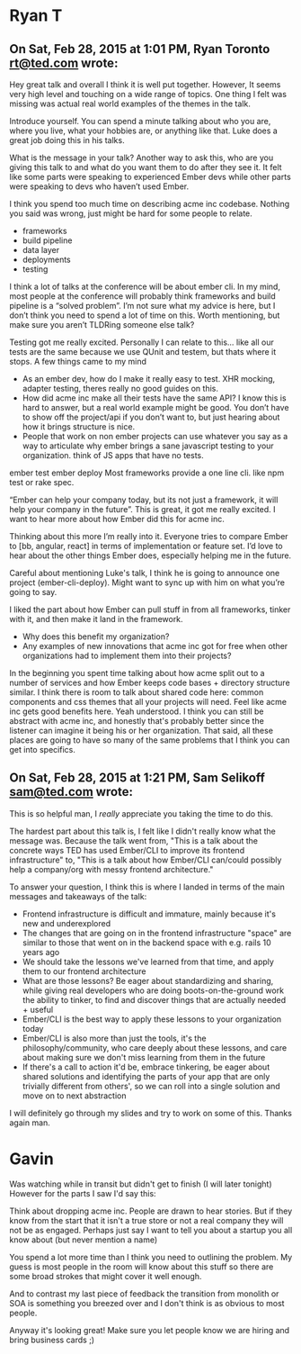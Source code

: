 # Ryan T

## On Sat, Feb 28, 2015 at 1:01 PM, Ryan Toronto <rt@ted.com> wrote:

Hey great talk and overall I think it is well put together. However, It
seems very high level and touching on a wide range of topics. One thing
I felt was missing was actual real world examples of the themes in the
talk.



Introduce yourself. You can spend a minute talking about who you are,
where you live, what your hobbies are, or anything like that. Luke does
a great job doing this in his talks.

What is the message in your talk? Another way to ask this, who are you
giving this talk to and what do you want them to do after they see it.
It felt like some parts were speaking to experienced Ember devs while
other parts were speaking to devs who haven’t used Ember.

I think you spend too much time on describing acme inc codebase. Nothing
you said was wrong, just might be hard for some people to relate.



* frameworks
* build pipeline
* data layer
* deployments
* testing

I think a lot of talks at the conference will be about ember cli. In my
mind, most people at the conference will probably think frameworks and
build pipeline is a “solved problem”. I’m not sure what my advice is
here, but I don’t think you need to spend a lot of time on this. Worth
mentioning, but make sure you aren’t TLDRing someone else talk?

Testing got me really excited. Personally I can relate to this… like all
our tests are the same because we use QUnit and testem, but thats where
it stops. A few things came to my mind
* As an ember dev, how do I make it really easy to test. XHR mocking,
  adapter testing, theres really no good guides on this.
* How did acme inc make all their tests have the same API? I know this
  is hard to answer, but a real world example might be good. You don’t
have to show off the project/api if you don’t want to, but just hearing
about how it brings structure is nice.
* People that work on non ember projects can use whatever you say as a
  way to articulate why ember brings a sane javascript testing to your
organization. think of JS apps that have no tests.



ember test
ember deploy
Most frameworks provide a one line cli. like npm test or rake spec.



“Ember can help your company today, but its not just a framework, it
will help your company in the future”. This is great, it got me really
excited. I want to hear more about how Ember did this for acme inc.

Thinking about this more I’m really into it. Everyone tries to compare
Ember to [bb, angular, react] in terms of implementation or feature set.
I’d love to hear about the other things Ember does, especially helping
me in the future.



Careful about mentioning Luke's talk, I think he is going to announce
one project (ember-cli-deploy). Might want to sync up with him on what
you’re going to say.


I liked the part about how Ember can pull stuff in from all frameworks,
tinker with it, and then make it land in the framework.
* Why does this benefit my organization?
* Any examples of new innovations that acme inc got for free when other
  organizations had to implement them into their projects?


In the beginning you spent time talking about how acme split out to a
number of services and how Ember keeps code bases + directory structure
similar. I think there is room to talk about shared code here: common
components and css themes that all your projects will need. Feel like
acme inc gets good benefits here.
Yeah understood. I think you can still be abstract with acme inc, and
honestly that's probably better since the listener can imagine it being
his or her organization. That said, all these places are going to have
so many of the same problems that I think you can get into specifics.


## On Sat, Feb 28, 2015 at 1:21 PM, Sam Selikoff <sam@ted.com> wrote:
This is so helpful man, I *really* appreciate you taking the time to do
this.

The hardest part about this talk is, I felt like I didn't really know
what the message was. Because the talk went from, "This is a talk about
the concrete ways TED has used Ember/CLI to improve its frontend
infrastructure" to, "This is a talk about how Ember/CLI can/could
possibly help a company/org with messy frontend architecture."

To answer your question, I think this is where I landed in terms of the
main messages and takeaways of the talk:

- Frontend infrastructure is difficult and immature, mainly because it's
  new and underexplored
- The changes that are going on in the frontend infrastructure "space"
  are similar to those that went on in the backend space with e.g. rails
10 years ago
- We should take the lessons we've learned from that time, and apply
  them to our frontend architecture
- What are those lessons? Be eager about standardizing and sharing,
  while giving real developers who are doing boots-on-the-ground work
the ability to tinker, to find and discover things that are actually
needed + useful
- Ember/CLI is the best way to apply these lessons to your organization
  today
- Ember/CLI is also more than just the tools, it's the
  philosophy/community, who care deeply about these lessons, and care
about making sure we don't miss learning from them in the future
- If there's a call to action it'd be, embrace tinkering, be eager about
  shared solutions and identifying the parts of your app that are only
trivially different from others', so we can roll into a single solution
and move on to next abstraction

I will definitely go through my slides and try to work on some of this.
Thanks again man.


# Gavin

Was watching while in transit but didn't get to finish (I will later
tonight) However for the parts I saw I'd say this:

Think about dropping acme inc. People are drawn to hear stories. But
if they know from the start that it isn't a true store or not a real
company they will not be as engaged. Perhaps just say I want to tell
you about a startup you all know about (but never mention a name)

You spend a lot more time than I think you need to outlining the
problem. My guess is most people in the room will know about this
stuff so there are some broad strokes that might cover it well enough.

And to contrast my last piece of feedback the transition from monolith
or SOA is something you breezed over and I don't think is as obvious
to most people.

Anyway it's looking great! Make sure you let people know we are hiring
and bring business cards ;)
